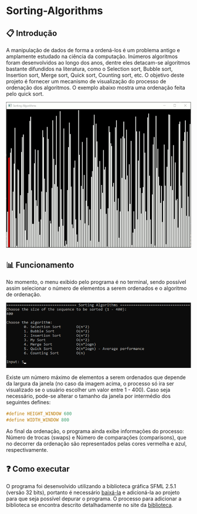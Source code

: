 # Sorting-Algorithms

## :clipboard: Introdução

A manipulação de dados de forma a ordená-los é um problema antigo e amplamente estudado na ciência da computação. Inúmeros algoritmos foram desenvolvidos ao longo dos anos, dentre eles
detacam-se algoritmos bastante difundidos na literatura, como o Selection sort, Bubble sort, Insertion sort, Merge sort, Quick sort, Counting sort, etc. O objetivo deste projeto
é fornecer um mecanismo de visualização do processo de ordenação dos algoritmos. O exemplo abaixo mostra uma ordenação feita pelo quick sort.

![](https://github.com/laskoskjoao/Sorting-Algorithms/blob/main/quick.gif)


## :bar_chart: Funcionamento

No momento, o menu exibido pelo programa é no terminal, sendo possível assim selecionar o número de elementos a serem ordenados e o algoritmo de ordenação.

![](https://github.com/laskoskjoao/Sorting-Algorithms/blob/main/menu.png)

Existe um número máximo de elementos a serem ordenados que depende da largura da janela (no caso da imagem acima, o processo só ira ser visualizado se o usuário escolher um
valor entre 1 - 400). Caso seja necessário, pode-se alterar o tamanho da janela por intermédio dos seguintes defines:

~~~ C++
#define HEIGHT_WINDOW 600
#define WIDTH_WINDOW 800
~~~

Ao final da ordenação, o programa ainda exibe informações do processo: Número de trocas (swaps) e Número de comparações (comparisons), que no decorrer da ordenação são representados pelas cores vermelha e azul, respectivamente.

## :question: Como executar

O programa foi desenvolvido utilizando a biblioteca gráfica SFML 2.5.1 (versão 32 bits), portanto é necessário [baixá-la](https://www.sfml-dev.org/download/sfml/2.5.1/) e adicioná-la ao projeto para que seja possível depurar o programa. O processo para adicionar a biblioteca se encontra descrito detalhadamente no site da [biblioteca](https://www.sfml-dev.org/tutorials/2.5/#getting-started).
